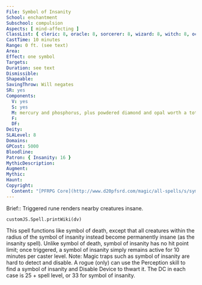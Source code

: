 ```yaml
---
File: Symbol of Insanity
School: enchantment
Subschool: compulsion
Aspects: [ mind-affecting ]
ClassList: { cleric: 8, oracle: 8, sorcerer: 8, wizard: 8, witch: 8, occultist: 6 }
CastTime: 10 minutes
Range: 0 ft. (see text)
Area: 
Effect: one symbol
Targets: 
Duration: see text
Dismissible: 
Shapeable: 
SavingThrow: Will negates
SR: yes
Components:
  V: yes
  S: yes
  M: mercury and phosphorus, plus powdered diamond and opal worth a total of 5,000 gp
  F: 
  DF: 
Deity: 
SLALevel: 8
Domains: 
GPCost: 5000
Bloodline: 
Patron: { Insanity: 16 }
MythicDescription: 
Augment: 
Mythic: 
Haunt: 
Copyright:
  Content: "[PFRPG Core](http://www.d20pfsrd.com/magic/all-spells/s/symbol-of-insanity)"
---
```

Brief:: Triggered rune renders nearby creatures insane.

```dataviewjs
customJS.Spell.printWiki(dv)
```

This spell functions like symbol of death, except that all creatures within the radius of the symbol of insanity instead become permanently insane (as the insanity spell).  Unlike symbol of death, symbol of insanity has no hit point limit; once triggered, a symbol of insanity simply remains active for 10 minutes per caster level.  Note: Magic traps such as symbol of insanity are hard to detect and disable. A rogue (only) can use the Perception skill to find a symbol of insanity and Disable Device to thwart it. The DC in each case is 25 + spell level, or 33 for symbol of insanity.
